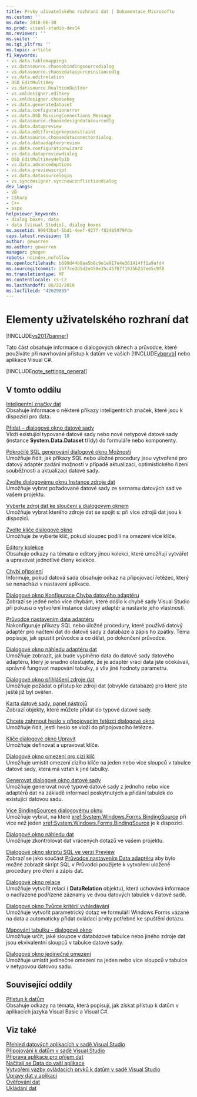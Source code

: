 ```yaml
---
title: Prvky uživatelského rozhraní dat | Dokumentace Microsoftu
ms.custom: ''
ms.date: 2018-06-30
ms.prod: visual-studio-dev14
ms.reviewer: ''
ms.suite: ''
ms.tgt_pltfrm: ''
ms.topic: article
f1_keywords:
- vs.data.tablemappings
- vs.datasource.choosebindingsourcedialog
- vs.datasource.choosedatasourceinstancedlg
- vs.data.editrelation
- DSD_EditMultiKey
- vs.datasource.RealtionBuilder
- vs.xmldesigner.editkey
- vs.xmldesigner.choosekey
- vs.data.generatedataset
- vs.data.configurationerror
- vs.data.DSD_MissingConnections_Message
- vs.datasource.choosedesigndatasourcedlg
- vs.data.datapreview
- vs.data.editforeignkeyconstraint
- vs.datasource.choosedataconectordialog
- vs.data.dataadapterpreview
- vs.data.configurationwizard
- vs.data.datapreviewdialog
- DSD_EditMultiKeyHelpID
- vs.data.advancedoptions
- vs.data.previewscript
- vs.data.datasourcelogin
- vs.syncdesigner.syncnowconflictiondialog
dev_langs:
- VB
- CSharp
- C++
- aspx
helpviewer_keywords:
- dialog boxes, data
- data [Visual Studio], dialog boxes
ms.assetid: 90943baf-5bd1-4eef-927f-f82485979fde
caps.latest.revision: 18
author: gewarren
ms.author: gewarren
manager: ghogen
robots: noindex,nofollow
ms.openlocfilehash: b699d44b8aa5b8c9e1e917e4e361414ff1a9afd4
ms.sourcegitcommit: 55f7ce2d5d2e458e35c45787f1935b237ee5c9f8
ms.translationtype: MT
ms.contentlocale: cs-CZ
ms.lasthandoff: 08/22/2018
ms.locfileid: "42629835"
---
```

# <a name="data-user-interface-elements"></a>Elementy uživatelského rozhraní dat
[!INCLUDE[vs2017banner](../includes/vs2017banner.md)]

Tato část obsahuje informace o dialogových oknech a průvodce, které používáte při navrhování přístup k datům ve vašich [!INCLUDE[vbprvb](../includes/vbprvb-md.md)] nebo aplikace Visual C#.  
  
 [!INCLUDE[note_settings_general](../includes/note-settings-general-md.md)]  
  
## <a name="in-this-section"></a>V tomto oddílu  
 [Inteligentní značky dat](http://msdn.microsoft.com/en-us/1e0a848f-c57b-47ab-b884-eaaa40726f43)  
 Obsahuje informace o některé příkazy inteligentních značek, které jsou k dispozici pro data.  
  
 [Přidat – dialogové okno datové sady](http://msdn.microsoft.com/en-us/0e03c0ff-212b-4bfa-ac51-3c2adb71ead0)  
 Vloží existující typované datové sady nebo nové netypové datové sady (instance **System.Data.Dataset** třídy) do formuláře nebo komponenty.  
  
 [Pokročilé SQL generování dialogové okno Možnosti](http://msdn.microsoft.com/en-us/41420450-1ff4-4a1a-b85b-6f6901538fef)  
 Umožňuje řídit, jak příkazy SQL nebo úložné procedury jsou vytvořené pro datový adaptér zadání možností v případě aktualizací, optimistického řízení souběžnosti a aktualizaci datové sady.  
  
 [Zvolte dialogovému oknu Instance zdroje dat](http://msdn.microsoft.com/en-us/51c47f06-fdc5-453e-9178-0a5a2c5c9f34)  
 Umožňuje vybrat požadované datové sady ze seznamu datových sad ve vašem projektu.  
  
 [Vyberte zdroj dat ke sloučení s dialogovým oknem](http://msdn.microsoft.com/en-us/accafff7-f6bd-481c-a121-fe8a76cd681d)  
 Umožňuje vybrat kterého zdroje dat se spojit s: při více zdrojů dat jsou k dispozici.  
  
 [Zvolte klíče dialogové okno](http://msdn.microsoft.com/en-us/4ddbfbb7-a80a-412a-b80d-291d86376ca3)  
 Umožňuje že vyberte klíč, pokud sloupec podílí na omezení více klíče.  
  
 [Editory kolekce](http://msdn.microsoft.com/library/030095bd-fb9a-4b21-b628-fc1cc5985bb7)  
 Obsahuje odkazy na témata o editory jinou kolekci, které umožňují vytvářet a upravovat jednotlivé členy kolekce.  
  
 [Chybí připojení](http://msdn.microsoft.com/en-us/bb9b2e12-7f76-4ee5-acbb-5d20116ee044)  
 Informuje, pokud datová sada obsahuje odkaz na připojovací řetězec, který se nenachází v nastavení aplikace.  
  
 [Dialogové okno Konfigurace Chyba datového adaptéru](http://msdn.microsoft.com/en-us/9ce65cd2-0c7d-4f51-8685-d68be5f3009b)  
 Zobrazí se jedné nebo více chybám, které došlo k chybě sady Visual Studio při pokusu o vytvoření instance datový adaptér a nastavte jeho vlastnosti.  
  
 [Průvodce nastavením data adaptéru](http://msdn.microsoft.com/en-us/efff90cb-0e4c-4eb3-87dc-65dd9d418809)  
 Nakonfiguruje příkazy SQL nebo úložné procedury, které používá datový adaptér pro načtení dat do datové sady z databáze a zápis ho zpátky. Téma popisuje, jak spustit průvodce a co dělat, po dokončení průvodce.  
  
 [Dialogové okno náhledu adaptéru dat](http://msdn.microsoft.com/en-us/1f614cd3-4530-457e-84af-00ccbaea08cc)  
 Umožňuje zobrazit, jak bude vyplněno data do datové sady datového adaptéru, který je snadno otestujete, že je adaptér vrací data jste očekávali, správně fungovat mapování tabulky, a vliv jiné hodnoty parametru.  
  
 [Dialogové okno přihlášení zdroje dat](http://msdn.microsoft.com/en-us/6f2d9a57-53c3-4841-bd37-a3643eb68d2e)  
 Umožňuje požádat o přístup ke zdroji dat (obvykle databáze) pro které jste ještě již byl ověřen.  
  
 [Karta datové sady, panel nástrojů](http://msdn.microsoft.com/en-us/fa5f2d6f-924d-4262-ba1b-e9e7f90e7764)  
 Zobrazí objekty, které můžete přidat do typové datové sady.  
  
 [Chcete zahrnout heslo v připojovacím řetězci dialogové okno](http://msdn.microsoft.com/en-us/193696a7-5213-4396-8328-05ac2df6ee94)  
 Umožňuje řídit, jestli heslo se vloží do připojovacího řetězce.  
  
 [Klíče dialogové okno Upravit](http://msdn.microsoft.com/en-us/f5c80e39-3a42-4284-b222-6ca009fd9675)  
 Umožňuje definovat a upravovat klíče.  
  
 [Dialogové okno omezení pro cizí klíč](http://msdn.microsoft.com/en-us/45d15629-1f4d-40a7-8708-c9ddfebedc1e)  
 Umožňuje umístit omezení cizího klíče na jeden nebo více sloupců v tabulce datové sady, která má vztah k jiné tabulky.  
  
 [Generovat dialogové okno datové sady](http://msdn.microsoft.com/en-us/c0efdbaf-13b1-4ee8-ade6-f8a784126cdc)  
 Umožňuje generovat nové typové datové sady z jednoho nebo více adaptérů dat na základě informací poskytnutých a přidání tabulek do existující datovou sadu.  
  
 [Více BindingSources dialogovému oknu](http://msdn.microsoft.com/en-us/db76f70c-4fb5-479d-9b64-a67158d48f97)  
 Umožňuje vybrat, na které <xref:System.Windows.Forms.BindingSource> při více než jeden <xref:System.Windows.Forms.BindingSource> je k dispozici.  
  
 [Dialogové okno náhledu dat](http://msdn.microsoft.com/en-us/aa4f0d04-2695-4bb8-946d-54a97ae7287f)  
 Umožňuje zkontrolovat dat vrácených dotazů ve vašem projektu.  
  
 [Dialogové okno skriptu SQL ve verzi Preview](http://msdn.microsoft.com/en-us/e9571e8b-821c-492d-9bc8-b44eba898bdd)  
 Zobrazí se jako součást [Průvodce nastavením Data adaptéru](http://msdn.microsoft.com/en-us/efff90cb-0e4c-4eb3-87dc-65dd9d418809) aby bylo možné zobrazit skript SQL v Průvodci použijete k vytvoření uložené procedury pro čtení a zápis dat.  
  
 [Dialogové okno relace](http://msdn.microsoft.com/en-us/ab8f4b0e-af4c-4725-a550-e2b2ebe43a02)  
 Umožňuje vytvořit relaci ( **DataRelation** objektu), která uchovává informace o nadřazené podřízené záznamy ve dvou datových tabulek v datové sadě.  
  
 [Dialogové okno Tvůrce kritérií vyhledávání](http://msdn.microsoft.com/library/0b306b92-f35e-45ef-a4be-3f653cd00c3d)  
 Umožňuje vytvořit parametrický dotaz ve formuláři Windows Forms vázané na data a automaticky přidat ovládací prvky potřebné ke spuštění dotazu.  
  
 [Mapování tabulku – dialogové okno](http://msdn.microsoft.com/en-us/fb4cec1e-f3c8-4773-b409-c2de15293fea)  
 Umožňuje určit, jaké sloupce v databázové tabulce nebo jiného zdroje dat jsou ekvivalentní sloupců v tabulce datové sady.  
  
 [Dialogové okno jedinečné omezení](http://msdn.microsoft.com/en-us/e71a60d7-fae2-4bd0-a1e8-43aae351707d)  
 Umožňuje umístit jedinečné omezení na jeden nebo více sloupců v tabulce v netypovou datovou sadu.  
  
## <a name="related-sections"></a>Související oddíly  
 [Přístup k datům](../data-tools/accessing-data-in-visual-studio.md)  
 Obsahuje odkazy na témata, která popisují, jak získat přístup k datům v aplikacích jazyka Visual Basic a Visual C#.  
  
## <a name="see-also"></a>Viz také  
 [Přehled datových aplikacích v sadě Visual Studio](../data-tools/overview-of-data-applications-in-visual-studio.md)   
 [Připojování k datům v sadě Visual Studio](../data-tools/connecting-to-data-in-visual-studio.md)   
 [Příprava aplikace pro příjem dat](http://msdn.microsoft.com/library/c17bdb7e-c234-4f2f-9582-5e55c27356ad)   
 [Načítají se Data do vaší aplikace](../data-tools/fetching-data-into-your-application.md)   
 [Vytvoření vazby ovládacích prvků k datům v sadě Visual Studio](../data-tools/bind-controls-to-data-in-visual-studio.md)   
 [Úpravy dat v aplikaci](../data-tools/editing-data-in-your-application.md)   
 [Ověřování dat](http://msdn.microsoft.com/library/b3a9ee4e-5d4d-4411-9c56-c811f2b4ee7e)   
 [Ukládání dat](../data-tools/saving-data.md)